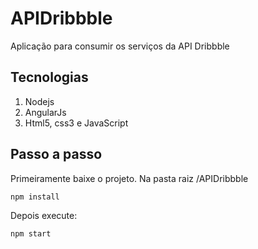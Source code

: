 # APIDribbble
Aplicação para consumir os serviços da API Dribbble

## Tecnologias
1. Nodejs
2. AngularJs
3. Html5, css3 e JavaScript

## Passo a passo
Primeiramente baixe o projeto.
Na pasta raiz /APIDribbble 
```
npm install
```

Depois execute: 

```
npm start
```
